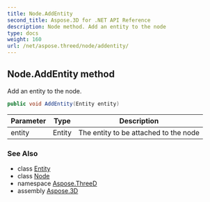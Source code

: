 ```yaml
---
title: Node.AddEntity
second_title: Aspose.3D for .NET API Reference
description: Node method. Add an entity to the node
type: docs
weight: 160
url: /net/aspose.threed/node/addentity/
---
```

## Node.AddEntity method

Add an entity to the node.

```csharp
public void AddEntity(Entity entity)
```

| Parameter | Type | Description |
| --- | --- | --- |
| entity | Entity | The entity to be attached to the node |

### See Also

* class [Entity](../../entity/)
* class [Node](../)
* namespace [Aspose.ThreeD](../../node/)
* assembly [Aspose.3D](../../../)


